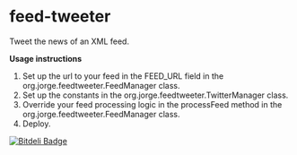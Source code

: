 feed-tweeter
============

Tweet the news of an XML feed.

**Usage instructions**

1. Set up the url to your feed in the FEED_URL field in the org.jorge.feedtweeter.FeedManager class.
2. Set up the constants in the org.jorge.feedtweeter.TwitterManager class.
3. Override your feed processing logic in the processFeed method in the org.jorge.feedtweeter.FeedManager class.
4. Deploy.


[![Bitdeli Badge](https://d2weczhvl823v0.cloudfront.net/Stoyicker/feed-tweeter/trend.png)](https://bitdeli.com/free "Bitdeli Badge")

